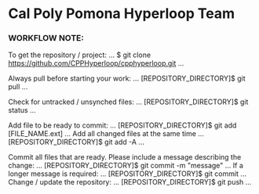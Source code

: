 # Cal Poly Pomona Hyperloop Team

### WORKFLOW NOTE:

To get the repository / project:
...
$ git clone https://github.com/CPPHyperloop/cpphyperloop.git
...

Always pull before starting your work:
...
[REPOSITORY_DIRECTORY]$ git pull
...

Check for untracked / unsynched files:
...
[REPOSITORY_DIRECTORY]$ git status
...

Add file to be ready to commit:
...
[REPOSITORY_DIRECTORY]$ git add [FILE_NAME.ext]
...
    Add all changed files at the same time
    ...
    [REPOSITORY_DIRECTORY]$ git add -A
    ...

Commit all files that are ready. Please include a message describing the change:
...
[REPOSITORY_DIRECTORY]$ git commit -m "message"
...
    If a longer message is required:
    ...
    [REPOSITORY_DIRECTORY]$ git commit
    ...
Change / update the repository:
...
[REPOSITORY_DIRECTORY]$ git push
...
